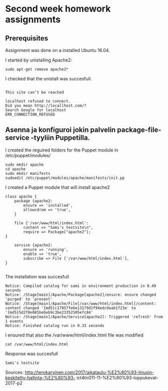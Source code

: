 Second week homework assignments
======

## Prerequisites

Assignment was done on a installed Ubuntu 16.04. 

I started by unistalling Apache2:

``` sudo apt-get remove apache2* ```

I checked that the unistall was succesfull.

```

This site can’t be reached

localhost refused to connect.
Did you mean http://locallhost.com/?
Search Google for localhost
ERR_CONNECTION_REFUSED

``` 


##  Asenna ja konfiguroi jokin palvelin package-file-service -tyyliin Puppetilla.

I created the reguired folders for the Puppet module in /etc/puppet/modules/

```
sudo mkdir apache
cd apache
sudo mkdir manifests
sudoedit /etc/puppet/modules/apache/manifests/init.pp

```
I created a Puppet module that will install apache2

```
class apache {
	package {apache2:
		ensure => 'installed',
		allowcdrom => 'true',
	}
  
	file {'/var/www/html/index.html':
		content => "Sami's testsite\n",
		require => Package["apache2"];
}
  
	service {apache2:
		ensure => 'running',
		enable => 'true',
		subscribe => File ['/var/www/html/index.html'],
}


```

The installation was succesfull 

```
Notice: Compiled catalog for sami in environment production in 0.49 seconds
Notice: /Stage[main]/Apache/Package[apache2]/ensure: ensure changed 'purged' to 'present'
Notice: /Stage[main]/Apache/File[/var/www/html/index.html]/content: content changed '{md5}c17957fe6e13179d2f94edc0aab1f23e' to '{md5}5d2f0e085bebeb9c3be23352505efc84'
Notice: /Stage[main]/Apache/Service[apache2]: Triggered 'refresh' from 1 events
Notice: Finished catalog run in 9.33 seconds
```

I ensured that also the /var/www/html/index.html file was modified

```cat /var/www/html/index.html```

Response was succesfull

```Sami's testsite```

Sources: http://terokarvinen.com/2017/aikataulu-%E2%80%93-linuxin-keskitetty-hallinta-%E2%80%93-
ict4tn011-11-%E2%80%93-loppukevat-2017-p2
